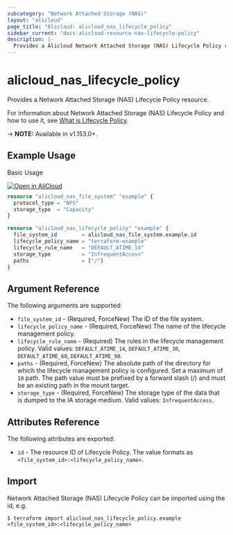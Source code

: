 ```yaml
---
subcategory: "Network Attached Storage (NAS)"
layout: "alicloud"
page_title: "Alicloud: alicloud_nas_lifecycle_policy"
sidebar_current: "docs-alicloud-resource-nas-lifecycle-policy"
description: |-
  Provides a Alicloud Network Attached Storage (NAS) Lifecycle Policy resource.
---
```


# alicloud\_nas\_lifecycle\_policy

Provides a Network Attached Storage (NAS) Lifecycle Policy resource.

For information about Network Attached Storage (NAS) Lifecycle Policy and how to use it, see [What is Lifecycle Policy](https://www.alibabacloud.com/help/en/doc-detail/169362.html).

-> **NOTE:** Available in v1.153.0+.

## Example Usage

Basic Usage

<div style="display: block;margin-bottom: 40px;"><div class="oics-button" style="float: right;position: absolute;margin-bottom: 10px;">
  <a href="https://api.aliyun.com/api-tools/terraform?resource=alicloud_nas_lifecycle_policy&exampleId=53f1763f-e56f-8458-40ec-937ff0fe4064c4c33cc1&activeTab=example&spm=docs.r.nas_lifecycle_policy.0.53f1763fe5&intl_lang=EN_US" target="_blank">
    <img alt="Open in AliCloud" src="https://img.alicdn.com/imgextra/i1/O1CN01hjjqXv1uYUlY56FyX_!!6000000006049-55-tps-254-36.svg" style="max-height: 44px; max-width: 100%;">
  </a>
</div></div>

```terraform
resource "alicloud_nas_file_system" "example" {
  protocol_type = "NFS"
  storage_type  = "Capacity"
}

resource "alicloud_nas_lifecycle_policy" "example" {
  file_system_id        = alicloud_nas_file_system.example.id
  lifecycle_policy_name = "terraform-example"
  lifecycle_rule_name   = "DEFAULT_ATIME_14"
  storage_type          = "InfrequentAccess"
  paths                 = ["/"]
}
```

## Argument Reference

The following arguments are supported:

* `file_system_id` - (Required, ForceNew) The ID of the file system.
* `lifecycle_policy_name` - (Required, ForceNew) The name of the lifecycle management policy.
* `lifecycle_rule_name` - (Required) The rules in the lifecycle management policy. Valid values: `DEFAULT_ATIME_14`, `DEFAULT_ATIME_30`, `DEFAULT_ATIME_60`, `DEFAULT_ATIME_90`.
* `paths` - (Required, ForceNew) The absolute path of the directory for which the lifecycle management policy is configured. Set a maximum of `10` path. The path value must be prefixed by a forward slash (/) and must be an existing path in the mount target.
* `storage_type` - (Required, ForceNew) The storage type of the data that is dumped to the IA storage medium. Valid values: `InfrequentAccess`.

## Attributes Reference

The following attributes are exported:

* `id` - The resource ID of Lifecycle Policy. The value formats as `<file_system_id>:<lifecycle_policy_name>`.

## Import

Network Attached Storage (NAS) Lifecycle Policy can be imported using the id, e.g.

```shell
$ terraform import alicloud_nas_lifecycle_policy.example <file_system_id>:<lifecycle_policy_name>
```